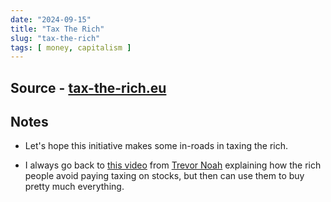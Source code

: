 ```yaml
---
date: "2024-09-15"
title: "Tax The Rich"
slug: "tax-the-rich"
tags: [ money, capitalism ]
---
```




## Source - [tax-the-rich.eu][1]

## Notes
* Let's hope this initiative makes some in-roads in taxing the rich.
* I always go back to [this video][2] from [Trevor Noah][3] explaining how the rich people avoid paying taxing on stocks, but then can use them to buy pretty much everything.



  [1]: https://www.tax-the-rich.eu/home#info
  [2]: https://www.youtube.com/watch?v=LHqctWW3jB0
  [3]: https://www.trevornoah.com/about/
